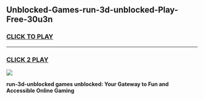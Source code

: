 
## Unblocked-Games-run-3d-unblocked-Play-Free-30u3n
<h3>
<a href="https://premium76.site?title=run-3d-unblocked&ref=18A1">CLICK TO PLAY</a></h3>
<hr>

<h3>
<a href="https://premium76.site?title=run-3d-unblocked&ref=18A1">CLICK 2 PLAY</a>
  
</h3>

<a href="https://premium76.site?title=run-3d-unblocked&ref=18A1"><img src="https://clearcache.store/games.png"></a>


**run-3d-unblocked games unblocked: Your Gateway to Fun and Accessible Online Gaming**
